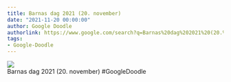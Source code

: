 ```yaml
---
title: Barnas dag 2021 (20. november)
date: "2021-11-20 00:00:00"
author: Google Doodle
authorlink: https://www.google.com/search?q=Barnas%20dag%202021%20(20.%20november)
tags:
- Google-Doodle
---
```

<img src="https://www.google.com/logos/doodles/2021/childrens-day-2021-november-20-6753651837109123-l.png" referrerpolicy="no-referrer"><br>Barnas dag 2021 (20. november) #GoogleDoodle